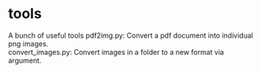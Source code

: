 # tools
A bunch of useful tools 
pdf2img.py: Convert a pdf document into individual png images.
<br>
convert_images.py: Convert images in a folder to a new format via argument.
<br>
